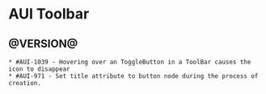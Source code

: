 AUI Toolbar
========

@VERSION@
------

	* #AUI-1039 - Hovering over an ToggleButton in a ToolBar causes the icon to disappear
	* #AUI-971 - Set title attribute to button node during the process of creation.
